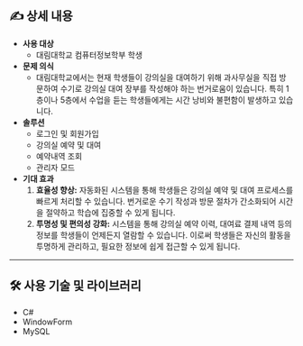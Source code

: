 ## ✍️ 상세 내용

- **사용 대상**
    - 대림대학교 컴퓨터정보학부 학생
- **문제 의식**
    - 대림대학교에서는 현재 학생들이 강의실을 대여하기 위해 과사무실을 직접 방문하여 수기로 강의실 대여 장부를 작성해야 하는 번거로움이 있습니다. 특히 1층이나 5층에서 수업을 듣는 학생들에게는 시간 낭비와 불편함이 발생하고 있습니다.
- **솔루션**
    - 로그인 및 회원가입
    - 강의실 예약 및 대여
    - 예약내역 조회
    - 관리자 모드
- **기대 효과**
    1. **효율성 향상:** 자동화된 시스템을 통해 학생들은 강의실 예약 및 대여 프로세스를 빠르게 처리할 수 있습니다. 번거로운 수기 작성과 방문 절차가 간소화되어 시간을 절약하고 학습에 집중할 수 있게 됩니다.
    2. **투명성 및 편의성 강화:** 시스템을 통해 강의실 예약 이력, 대여료 결제 내역 등의 정보를 학생들이 언제든지 열람할 수 있습니다. 이로써 학생들은 자신의 활동을 투명하게 관리하고, 필요한 정보에 쉽게 접근할 수 있게 됩니다.

---

## 🛠️ 사용 기술 및 라이브러리

- C#
- WindowForm
- MySQL
